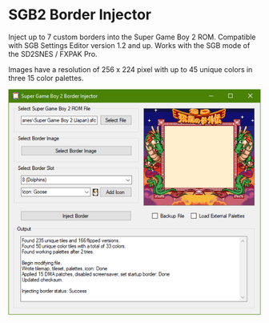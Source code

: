 # SGB2 Border Injector

Inject up to 7 custom borders into the Super Game Boy 2 ROM. Compatible with SGB Settings Editor version 1.2 and up. Works with the SGB mode of the SD2SNES / FXPAK Pro.

Images have a resolution of 256 x 224 pixel with up to 45 unique colors in three 15 color palettes.

![screenshot](https://github.com/blzla/SGB2-Border-Injector/blob/main/screenshot.png?raw=true)
